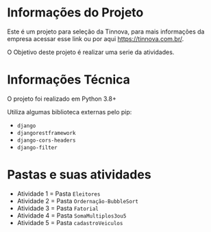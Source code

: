 # Informações do Projeto

Este é um projeto para seleção da Tinnova, para mais informações da empresa acessar esse link ou por aqui https://tinnova.com.br/.

O Objetivo deste projeto é realizar uma serie da atividades.

# Informações Técnica

O projeto foi realizado em Python 3.8+

Utiliza algumas biblioteca externas pelo pip:

* ``django``
* ``djangorestframework``
* ``django-cors-headers``
* ``django-filter``


# Pastas e suas atividades

- Atividade 1 = Pasta `Eleitores`
- Atividade 2 = Pasta `Ordernação-BubbleSort`
- Atividade 3 = Pasta `Fatorial`
- Atividade 4 = Pasta `SomaMultiplos3ou5`
- Atividade 5 = Pasta `cadastroVeiculos`
